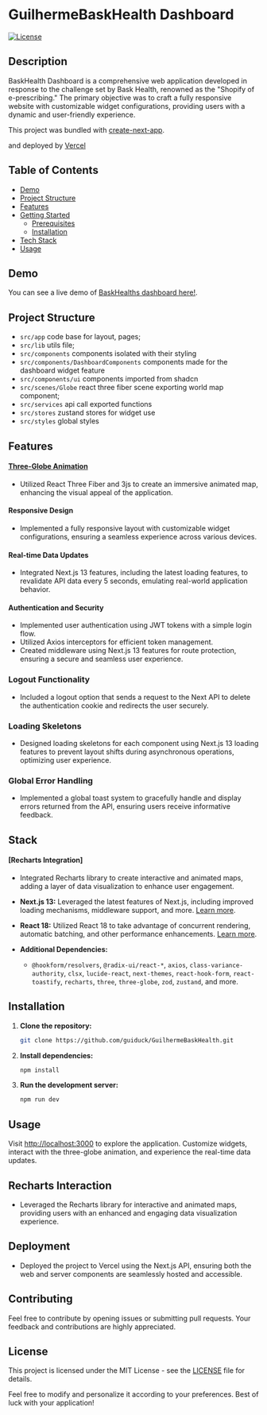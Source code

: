 # GuilhermeBaskHealth Dashboard

[![License](https://img.shields.io/badge/license-MIT-blue.svg)](https://opensource.org/licenses/MIT)

## Description

BaskHealth Dashboard is a comprehensive web application developed in response to the challenge set by Bask Health, renowned as the "Shopify of e-prescribing." The primary objective was to craft a fully responsive website with customizable widget configurations, providing users with a dynamic and user-friendly experience.

This project was bundled with [create-next-app](https://nextjs.org/docs/pages/api-reference/create-next-app).

and deployed by [Vercel](https://vercel.com/)

## Table of Contents

- [Demo](#demo)
- [Project Structure](#project-structure)
- [Features](#features)
- [Getting Started](#getting-started)
  - [Prerequisites](#prerequisites)
  - [Installation](#installation)
- [Tech Stack](#tech-stack)
- [Usage](#usage)

## Demo

You can see a live demo of [BaskHealths dashboard here!](https://guilherme-bask-health.vercel.app/).

## Project Structure

- `src/app` code base for layout, pages;
- `src/lib` utils file;
- `src/components` components isolated with their styling
- `src/components/DashboardComponents` components made for the dashboard widget feature
- `src/components/ui` components imported from shadcn
- `src/scenes/Globe` react three fiber scene exporting world map component;
- `src/services` api call exported functions
- `src/stores` zustand stores for widget use
- `src/styles` global styles

## Features

#### [Three-Globe Animation](https://www.npmjs.com/package/three-globe)

- Utilized React Three Fiber and 3js to create an immersive animated map, enhancing the visual appeal of the application.

#### Responsive Design

- Implemented a fully responsive layout with customizable widget configurations, ensuring a seamless experience across various devices.

#### Real-time Data Updates

- Integrated Next.js 13 features, including the latest loading features, to revalidate API data every 5 seconds, emulating real-world application behavior.

#### Authentication and Security

- Implemented user authentication using JWT tokens with a simple login flow.
- Utilized Axios interceptors for efficient token management.
- Created middleware using Next.js 13 features for route protection, ensuring a secure and seamless user experience.

### Logout Functionality

- Included a logout option that sends a request to the Next API to delete the authentication cookie and redirects the user securely.

### Loading Skeletons

- Designed loading skeletons for each component using Next.js 13 loading features to prevent layout shifts during asynchronous operations, optimizing user experience.

### Global Error Handling

- Implemented a global toast system to gracefully handle and display errors returned from the API, ensuring users receive informative feedback.

## Stack

#### [Recharts Integration]

- Integrated Recharts library to create interactive and animated maps, adding a layer of data visualization to enhance user engagement.

- **Next.js 13:** Leveraged the latest features of Next.js, including improved loading mechanisms, middleware support, and more. [Learn more](https://nextjs.org/blog/next-13).
- **React 18:** Utilized React 18 to take advantage of concurrent rendering, automatic batching, and other performance enhancements. [Learn more](https://reactjs.org/blog/2021/06/08/the-plan-for-react-18.html).

- **Additional Dependencies:**
  - `@hookform/resolvers`, `@radix-ui/react-*`, `axios`, `class-variance-authority`, `clsx`, `lucide-react`, `next-themes`, `react-hook-form`, `react-toastify`, `recharts`, `three`, `three-globe`, `zod`, `zustand`, and more.

## Installation

1. **Clone the repository:**

   ```bash
   git clone https://github.com/guiduck/GuilhermeBaskHealth.git
   ```

2. **Install dependencies:**

   ```bash
   npm install
   ```

3. **Run the development server:**

   ```bash
   npm run dev
   ```

## Usage

Visit [http://localhost:3000](http://localhost:3000) to explore the application. Customize widgets, interact with the three-globe animation, and experience the real-time data updates.

## Recharts Interaction

- Leveraged the Recharts library for interactive and animated maps, providing users with an enhanced and engaging data visualization experience.

## Deployment

- Deployed the project to Vercel using the Next.js API, ensuring both the web and server components are seamlessly hosted and accessible.

## Contributing

Feel free to contribute by opening issues or submitting pull requests. Your feedback and contributions are highly appreciated.

## License

This project is licensed under the MIT License - see the [LICENSE](LICENSE) file for details.

Feel free to modify and personalize it according to your preferences. Best of luck with your application!
